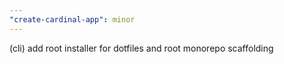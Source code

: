 ```yaml
---
"create-cardinal-app": minor
---
```


(cli) add root installer for dotfiles and root monorepo scaffolding
